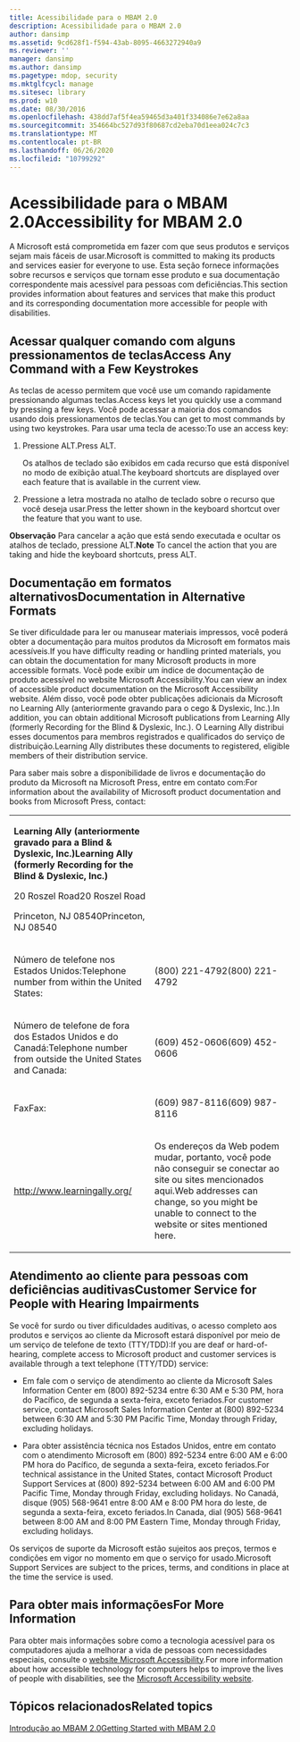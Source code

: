 ```yaml
---
title: Acessibilidade para o MBAM 2.0
description: Acessibilidade para o MBAM 2.0
author: dansimp
ms.assetid: 9cd628f1-f594-43ab-8095-4663272940a9
ms.reviewer: ''
manager: dansimp
ms.author: dansimp
ms.pagetype: mdop, security
ms.mktglfcycl: manage
ms.sitesec: library
ms.prod: w10
ms.date: 08/30/2016
ms.openlocfilehash: 438dd7af5f4ea59465d3a401f334086e7e62a8aa
ms.sourcegitcommit: 354664bc527d93f80687cd2eba70d1eea024c7c3
ms.translationtype: MT
ms.contentlocale: pt-BR
ms.lasthandoff: 06/26/2020
ms.locfileid: "10799292"
---
```

# <span data-ttu-id="3b23e-103">Acessibilidade para o MBAM 2.0</span><span class="sxs-lookup"><span data-stu-id="3b23e-103">Accessibility for MBAM 2.0</span></span>


<span data-ttu-id="3b23e-104">A Microsoft está comprometida em fazer com que seus produtos e serviços sejam mais fáceis de usar.</span><span class="sxs-lookup"><span data-stu-id="3b23e-104">Microsoft is committed to making its products and services easier for everyone to use.</span></span> <span data-ttu-id="3b23e-105">Esta seção fornece informações sobre recursos e serviços que tornam esse produto e sua documentação correspondente mais acessível para pessoas com deficiências.</span><span class="sxs-lookup"><span data-stu-id="3b23e-105">This section provides information about features and services that make this product and its corresponding documentation more accessible for people with disabilities.</span></span>

## <span data-ttu-id="3b23e-106">Acessar qualquer comando com alguns pressionamentos de teclas</span><span class="sxs-lookup"><span data-stu-id="3b23e-106">Access Any Command with a Few Keystrokes</span></span>


<span data-ttu-id="3b23e-107">As teclas de acesso permitem que você use um comando rapidamente pressionando algumas teclas.</span><span class="sxs-lookup"><span data-stu-id="3b23e-107">Access keys let you quickly use a command by pressing a few keys.</span></span> <span data-ttu-id="3b23e-108">Você pode acessar a maioria dos comandos usando dois pressionamentos de teclas.</span><span class="sxs-lookup"><span data-stu-id="3b23e-108">You can get to most commands by using two keystrokes.</span></span> <span data-ttu-id="3b23e-109">Para usar uma tecla de acesso:</span><span class="sxs-lookup"><span data-stu-id="3b23e-109">To use an access key:</span></span>

1.  <span data-ttu-id="3b23e-110">Pressione ALT.</span><span class="sxs-lookup"><span data-stu-id="3b23e-110">Press ALT.</span></span>

    <span data-ttu-id="3b23e-111">Os atalhos de teclado são exibidos em cada recurso que está disponível no modo de exibição atual.</span><span class="sxs-lookup"><span data-stu-id="3b23e-111">The keyboard shortcuts are displayed over each feature that is available in the current view.</span></span>

2.  <span data-ttu-id="3b23e-112">Pressione a letra mostrada no atalho de teclado sobre o recurso que você deseja usar.</span><span class="sxs-lookup"><span data-stu-id="3b23e-112">Press the letter shown in the keyboard shortcut over the feature that you want to use.</span></span>

<span data-ttu-id="3b23e-113">**Observação**  Para cancelar a ação que está sendo executada e ocultar os atalhos de teclado, pressione ALT.</span><span class="sxs-lookup"><span data-stu-id="3b23e-113">**Note** To cancel the action that you are taking and hide the keyboard shortcuts, press ALT.</span></span>

 

## <span data-ttu-id="3b23e-114">Documentação em formatos alternativos</span><span class="sxs-lookup"><span data-stu-id="3b23e-114">Documentation in Alternative Formats</span></span>


<span data-ttu-id="3b23e-115">Se tiver dificuldade para ler ou manusear materiais impressos, você poderá obter a documentação para muitos produtos da Microsoft em formatos mais acessíveis.</span><span class="sxs-lookup"><span data-stu-id="3b23e-115">If you have difficulty reading or handling printed materials, you can obtain the documentation for many Microsoft products in more accessible formats.</span></span> <span data-ttu-id="3b23e-116">Você pode exibir um índice de documentação de produto acessível no website Microsoft Accessibility.</span><span class="sxs-lookup"><span data-stu-id="3b23e-116">You can view an index of accessible product documentation on the Microsoft Accessibility website.</span></span> <span data-ttu-id="3b23e-117">Além disso, você pode obter publicações adicionais da Microsoft no Learning Ally (anteriormente gravando para o cego & Dyslexic, Inc.).</span><span class="sxs-lookup"><span data-stu-id="3b23e-117">In addition, you can obtain additional Microsoft publications from Learning Ally (formerly Recording for the Blind & Dyslexic, Inc.).</span></span> <span data-ttu-id="3b23e-118">O Learning Ally distribui esses documentos para membros registrados e qualificados do serviço de distribuição.</span><span class="sxs-lookup"><span data-stu-id="3b23e-118">Learning Ally distributes these documents to registered, eligible members of their distribution service.</span></span>

<span data-ttu-id="3b23e-119">Para saber mais sobre a disponibilidade de livros e documentação do produto da Microsoft na Microsoft Press, entre em contato com:</span><span class="sxs-lookup"><span data-stu-id="3b23e-119">For information about the availability of Microsoft product documentation and books from Microsoft Press, contact:</span></span>

<table>
<colgroup>
<col width="50%" />
<col width="50%" />
</colgroup>
<tbody>
<tr class="odd">
<td align="left"><p><strong><span data-ttu-id="3b23e-120">Learning Ally (anteriormente gravado para a Blind &amp; Dyslexic, Inc.)</span><span class="sxs-lookup"><span data-stu-id="3b23e-120">Learning Ally (formerly Recording for the Blind &amp; Dyslexic, Inc.)</span></span></strong></p>
<p><span data-ttu-id="3b23e-121">20 Roszel Road</span><span class="sxs-lookup"><span data-stu-id="3b23e-121">20 Roszel Road</span></span></p>
<p><span data-ttu-id="3b23e-122">Princeton, NJ 08540</span><span class="sxs-lookup"><span data-stu-id="3b23e-122">Princeton, NJ 08540</span></span></p></td>
<td align="left"><p></p></td>
</tr>
<tr class="even">
<td align="left"><p><span data-ttu-id="3b23e-123">Número de telefone nos Estados Unidos:</span><span class="sxs-lookup"><span data-stu-id="3b23e-123">Telephone number from within the United States:</span></span></p></td>
<td align="left"><p><span data-ttu-id="3b23e-124">(800) 221-4792</span><span class="sxs-lookup"><span data-stu-id="3b23e-124">(800) 221-4792</span></span></p></td>
</tr>
<tr class="odd">
<td align="left"><p><span data-ttu-id="3b23e-125">Número de telefone de fora dos Estados Unidos e do Canadá:</span><span class="sxs-lookup"><span data-stu-id="3b23e-125">Telephone number from outside the United States and Canada:</span></span></p></td>
<td align="left"><p><span data-ttu-id="3b23e-126">(609) 452-0606</span><span class="sxs-lookup"><span data-stu-id="3b23e-126">(609) 452-0606</span></span></p></td>
</tr>
<tr class="even">
<td align="left"><p><span data-ttu-id="3b23e-127">Fax</span><span class="sxs-lookup"><span data-stu-id="3b23e-127">Fax:</span></span></p></td>
<td align="left"><p><span data-ttu-id="3b23e-128">(609) 987-8116</span><span class="sxs-lookup"><span data-stu-id="3b23e-128">(609) 987-8116</span></span></p></td>
</tr>
<tr class="odd">
<td align="left"><p><a href="https://go.microsoft.com/fwlink/?linkid=239" data-raw-source="[http://www.learningally.org/](https://go.microsoft.com/fwlink/?linkid=239)">http://www.learningally.org/</a></p></td>
<td align="left"><p><span data-ttu-id="3b23e-129">Os endereços da Web podem mudar, portanto, você pode não conseguir se conectar ao site ou sites mencionados aqui.</span><span class="sxs-lookup"><span data-stu-id="3b23e-129">Web addresses can change, so you might be unable to connect to the website or sites mentioned here.</span></span></p></td>
</tr>
</tbody>
</table>

 

## <span data-ttu-id="3b23e-130">Atendimento ao cliente para pessoas com deficiências auditivas</span><span class="sxs-lookup"><span data-stu-id="3b23e-130">Customer Service for People with Hearing Impairments</span></span>


<span data-ttu-id="3b23e-131">Se você for surdo ou tiver dificuldades auditivas, o acesso completo aos produtos e serviços ao cliente da Microsoft estará disponível por meio de um serviço de telefone de texto (TTY/TDD):</span><span class="sxs-lookup"><span data-stu-id="3b23e-131">If you are deaf or hard-of-hearing, complete access to Microsoft product and customer services is available through a text telephone (TTY/TDD) service:</span></span>

-   <span data-ttu-id="3b23e-132">Em fale com o serviço de atendimento ao cliente da Microsoft Sales Information Center em (800) 892-5234 entre 6:30 AM e 5:30 PM, hora do Pacífico, de segunda a sexta-feira, exceto feriados.</span><span class="sxs-lookup"><span data-stu-id="3b23e-132">For customer service, contact Microsoft Sales Information Center at (800) 892-5234 between 6:30 AM and 5:30 PM Pacific Time, Monday through Friday, excluding holidays.</span></span>

-   <span data-ttu-id="3b23e-133">Para obter assistência técnica nos Estados Unidos, entre em contato com o atendimento Microsoft em (800) 892-5234 entre 6:00 AM e 6:00 PM hora do Pacífico, de segunda a sexta-feira, exceto feriados.</span><span class="sxs-lookup"><span data-stu-id="3b23e-133">For technical assistance in the United States, contact Microsoft Product Support Services at (800) 892-5234 between 6:00 AM and 6:00 PM Pacific Time, Monday through Friday, excluding holidays.</span></span> <span data-ttu-id="3b23e-134">No Canadá, disque (905) 568-9641 entre 8:00 AM e 8:00 PM hora do leste, de segunda a sexta-feira, exceto feriados.</span><span class="sxs-lookup"><span data-stu-id="3b23e-134">In Canada, dial (905) 568-9641 between 8:00 AM and 8:00 PM Eastern Time, Monday through Friday, excluding holidays.</span></span>

<span data-ttu-id="3b23e-135">Os serviços de suporte da Microsoft estão sujeitos aos preços, termos e condições em vigor no momento em que o serviço for usado.</span><span class="sxs-lookup"><span data-stu-id="3b23e-135">Microsoft Support Services are subject to the prices, terms, and conditions in place at the time the service is used.</span></span>

## <span data-ttu-id="3b23e-136">Para obter mais informações</span><span class="sxs-lookup"><span data-stu-id="3b23e-136">For More Information</span></span>


<span data-ttu-id="3b23e-137">Para obter mais informações sobre como a tecnologia acessível para os computadores ajuda a melhorar a vida de pessoas com necessidades especiais, consulte o [website Microsoft Accessibility](https://go.microsoft.com/fwlink/?linkid=8431).</span><span class="sxs-lookup"><span data-stu-id="3b23e-137">For more information about how accessible technology for computers helps to improve the lives of people with disabilities, see the [Microsoft Accessibility website](https://go.microsoft.com/fwlink/?linkid=8431).</span></span>

## <span data-ttu-id="3b23e-138">Tópicos relacionados</span><span class="sxs-lookup"><span data-stu-id="3b23e-138">Related topics</span></span>


[<span data-ttu-id="3b23e-139">Introdução ao MBAM 2.0</span><span class="sxs-lookup"><span data-stu-id="3b23e-139">Getting Started with MBAM 2.0</span></span>](getting-started-with-mbam-20-mbam-2.md)

 

 





